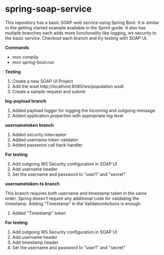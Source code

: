 # spring-soap-service

This repository has a basic SOAP web service using Spring Boot. It is similar to the getting started example available in the Sprint guide. It also has multiple branches each adds more functionality like logging, ws security to the basic service. Checkout each branch and try testing with SOAP UI.  

**Commands**

* mvn compile
* mvn spring-boot:run

**Testing**

1. Create a new SOAP UI Project 
2. Add the wsdl http://localhost:8080/ws/population.wsdl
3. Create a sample request and submit

**log-payload branch**

1. Added payload logger for logging the incoming and outgoing message
2. Added application.properties with appropriate log level

**usernametoken branch**

1. Added security interceptor
2. Added username token validator
3. Added password call back handler

__For testing__

1. Add outgoing WS Security configuration in SOAP UI
2. Add username header
3. Set the username and password to "user1" and "secret"

**usernametoken-ts branch**

This branch requires both username and timestamp token in the same order. Spring doesn't require any additional code for validating the timestamp. Adding "Timestamp" in the ValidationActions is enough.

1. Added "Timestamp" token

__For testing__

1. Add outgoing WS Security configuration in SOAP UI
2. Add username header
3. Add timestamp header
4. Set the username and password to "user1" and "secret"
